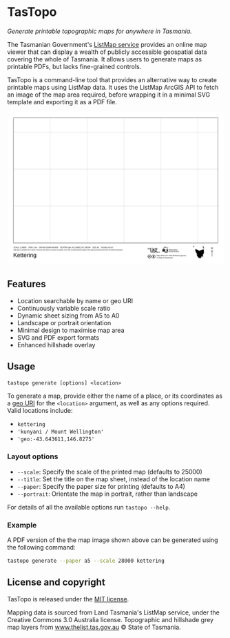 # TasTopo

*Generate printable topographic maps for anywhere in Tasmania.*

The Tasmanian Government's [ListMap service](https://maps.thelist.tas.gov.au) provides an online map viewer that can display a wealth of publicly accessible geospatial data covering the whole of Tasmania. It allows users to generate maps as printable PDFs, but lacks fine-grained controls.

TasTopo is a command-line tool that provides an alternative way to create printable maps using ListMap data. It uses the ListMap ArcGIS API to fetch an image of the map area required, before wrapping it in a minimal SVG template and exporting it as a PDF file.

![Example map](./example.svg)

## Features

- Location searchable by name or geo URI
- Continuously variable scale ratio
- Dynamic sheet sizing from A5 to A0
- Landscape or portrait orientation
- Minimal design to maximise map area
- SVG and PDF export formats
- Enhanced hillshade overlay

## Usage

```
tastopo generate [options] <location>
```

To generate a map, provide either the name of a place, or its coordinates as a [geo URI](https://en.wikipedia.org/wiki/Geo_URI_scheme) for the `<location>` argument, as well as any options required. Valid locations include:

- `kettering`
- `'kunyani / Mount Wellington'`
- `'geo:-43.643611,146.8275'`

### Layout options

- `--scale`: Specify the scale of the printed map (defaults to 25000)
- `--title`: Set the title on the map sheet, instead of the location name
- `--paper`: Specify the paper size for printing (defaults to A4)
- `--portrait`: Orientate the map in portrait, rather than landscape

For details of all the available options run `tastopo --help`.

### Example

A PDF version of the the map image shown above can be generated using the following command:

```bash
tastopo generate --paper a5 --scale 28000 kettering
```

## License and copyright

TasTopo is released under the [MIT license](./LICENSE.txt).

Mapping data is sourced from Land Tasmania's ListMap service, under the Creative Commons 3.0 Australia license. Topographic and hillshade grey map layers from www.thelist.tas.gov.au &copy; State of Tasmania.
